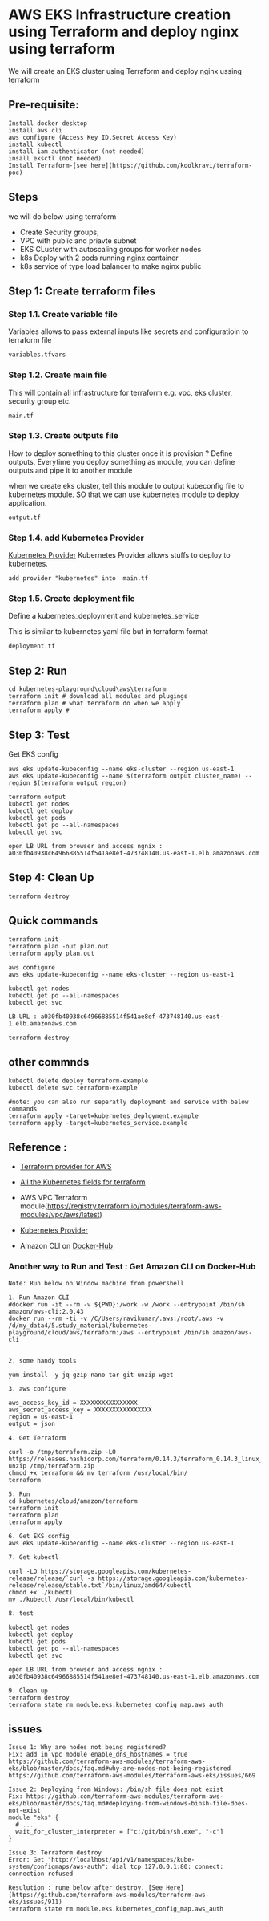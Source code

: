# AWS EKS Infrastructure creation using Terraform and deploy nginx using terraform

We will create an EKS cluster using Terraform and deploy nginx ussing terraform

## Pre-requisite:
  ```
  Install docker desktop
  install aws cli 
  aws configure (Access Key ID,Secret Access Key)
  install kubectl 
  install iam authenticator (not needed)
  insall eksctl (not needed)
  Install Terraform-[see here](https://github.com/koolkravi/terraform-poc)
  ```

## Steps
we will do below using terraform
- Create Security groups, 
- VPC with public and priavte subnet   
- EKS CLuster with autoscaling groups for worker nodes
- k8s Deploy with 2 pods running nginx container
- k8s service of type load balancer to make nginx public 

## Step 1: Create terraform files
### Step 1.1. Create variable file
Variables allows to pass external inputs like secrets and configuratioin to terraform file
```
variables.tfvars
```

### Step 1.2. Create main file
This will contain all infrastructure for terraform e.g. vpc, eks cluster, security group etc. 
```
main.tf
```

### Step 1.3. Create outputs file
How to deploy something to this cluster once it is provision ? 
Define outputs, Everytime you deploy something as module, you can define outputs and pipe it to another module

when we create eks cluster, tell this module to output kubeconfig file to kubernetes module. SO that we can use kubernetes module to deploy application.
```
output.tf
```

### Step 1.4. add Kubernetes Provider 
[Kubernetes Provider](https://registry.terraform.io/providers/hashicorp/kubernetes/latest/docs) 
Kubernetes Provider allows stuffs to deploy to kubernetes. 

```
add provider "kubernetes" into  main.tf
```

### Step 1.5. Create deployment file
Define a kubernetes_deployment and kubernetes_service 

This is similar to kubernetes yaml file but in terraform format
```
deployment.tf
```

## Step 2: Run 

```
cd kubernetes-playground\cloud\aws\terraform
terraform init # download all modules and plugings
terraform plan # what terraform do when we apply 
terraform apply #
```

## Step 3: Test  

Get EKS config
```
aws eks update-kubeconfig --name eks-cluster --region us-east-1
aws eks update-kubeconfig --name $(terraform output cluster_name) --region $(terraform output region) 

terraform output
kubectl get nodes
kubectl get deploy
kubectl get pods
kubectl get po --all-namespaces
kubectl get svc

open LB URL from browser and access ngnix : a030fb40938c64966885514f541ae8ef-473748140.us-east-1.elb.amazonaws.com
```

## Step 4: Clean Up

```
terraform destroy
```

## Quick commands
```
terraform init
terraform plan -out plan.out
terraform apply plan.out

aws configure
aws eks update-kubeconfig --name eks-cluster --region us-east-1

kubectl get nodes
kubectl get po --all-namespaces
kubectl get svc

LB URL : a030fb40938c64966885514f541ae8ef-473748140.us-east-1.elb.amazonaws.com

terraform destroy

```

## other commnds
```
kubectl delete deploy terraform-example
kubectl delete svc terraform-example

#note: you can also run seperatly deployment and service with below commands
terraform apply -target=kubernetes_deployment.example
terraform apply -target=kubernetes_service.example
```

## Reference : 
- [Terraform provider for AWS](https://registry.terraform.io/providers/hashicorp/aws/latest/docs)
- [All the Kubernetes fields for terraform](https://registry.terraform.io/providers/hashicorp/aws/latest/docs/resources/eks_cluster)
- AWS VPC Terraform module(https://registry.terraform.io/modules/terraform-aws-modules/vpc/aws/latest)
- [Kubernetes Provider](https://registry.terraform.io/providers/hashicorp/kubernetes/latest/docs)

- Amazon CLI on [Docker-Hub](https://hub.docker.com/r/amazon/aws-cli)
### Another way to Run and Test : Get Amazon CLI on Docker-Hub
```
Note: Run below on Window machine from powershell

1. Run Amazon CLI 
#docker run -it --rm -v ${PWD}:/work -w /work --entrypoint /bin/sh amazon/aws-cli:2.0.43
docker run --rm -ti -v /C/Users/ravikumar/.aws:/root/.aws -v /d/my_data4/5.study_material/kubernetes-playground/cloud/aws/terraform:/aws --entrypoint /bin/sh amazon/aws-cli


2. some handy tools

yum install -y jq gzip nano tar git unzip wget

3. aws configure

aws_access_key_id = XXXXXXXXXXXXXXXX
aws_secret_access_key = XXXXXXXXXXXXXXXX
region = us-east-1
output = json

4. Get Terraform

curl -o /tmp/terraform.zip -LO https://releases.hashicorp.com/terraform/0.14.3/terraform_0.14.3_linux_amd64.zip
unzip /tmp/terraform.zip
chmod +x terraform && mv terraform /usr/local/bin/
terraform

5. Run
cd kubernetes/cloud/amazon/terraform
terraform init
terraform plan
terraform apply

6. Get EKS config
aws eks update-kubeconfig --name eks-cluster --region us-east-1

7. Get kubectl

curl -LO https://storage.googleapis.com/kubernetes-release/release/`curl -s https://storage.googleapis.com/kubernetes-release/release/stable.txt`/bin/linux/amd64/kubectl
chmod +x ./kubectl
mv ./kubectl /usr/local/bin/kubectl

8. test

kubectl get nodes
kubectl get deploy
kubectl get pods
kubectl get po --all-namespaces
kubectl get svc

open LB URL from browser and access ngnix : a030fb40938c64966885514f541ae8ef-473748140.us-east-1.elb.amazonaws.com

9. Clean up
terraform destroy
terraform state rm module.eks.kubernetes_config_map.aws_auth
```

## issues
```
Issue 1: Why are nodes not being registered?
Fix: add in vpc module enable_dns_hostnames = true
https://github.com/terraform-aws-modules/terraform-aws-eks/blob/master/docs/faq.md#why-are-nodes-not-being-registered
https://github.com/terraform-aws-modules/terraform-aws-eks/issues/669

Issue 2: Deploying from Windows: /bin/sh file does not exist
Fix: https://github.com/terraform-aws-modules/terraform-aws-eks/blob/master/docs/faq.md#deploying-from-windows-binsh-file-does-not-exist
module "eks" {
  # ...
  wait_for_cluster_interpreter = ["c:/git/bin/sh.exe", "-c"]
}

Issue 3: Terraform destroy 
Error: Get "http://localhost/api/v1/namespaces/kube-system/configmaps/aws-auth": dial tcp 127.0.0.1:80: connect: connection refused

Resulution : rune below after destroy. [See Here](https://github.com/terraform-aws-modules/terraform-aws-eks/issues/911)
terraform state rm module.eks.kubernetes_config_map.aws_auth

```
